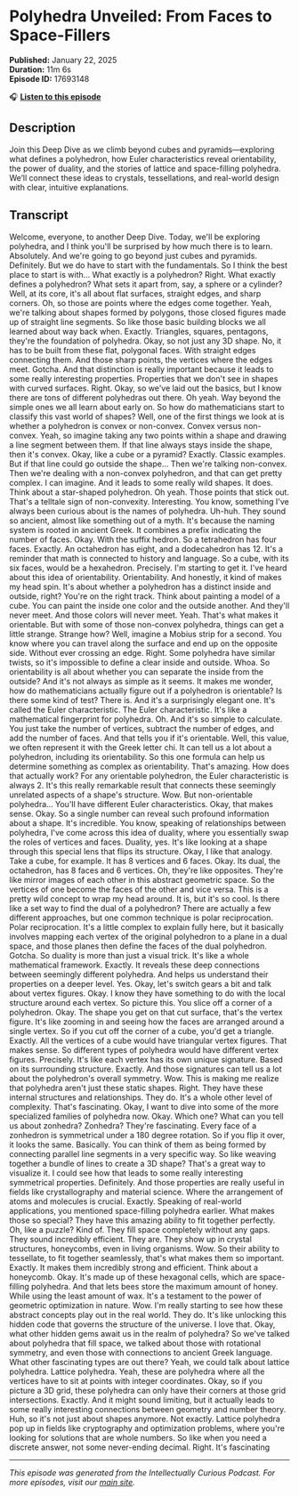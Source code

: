 # Polyhedra Unveiled: From Faces to Space-Fillers

**Published:** January 22, 2025  
**Duration:** 11m 6s  
**Episode ID:** 17693148

🎧 **[Listen to this episode](https://intellectuallycurious.buzzsprout.com/2529712/episodes/17693148-polyhedra-unveiled-from-faces-to-space-fillers)**

## Description

Join this Deep Dive as we climb beyond cubes and pyramids—exploring what defines a polyhedron, how Euler characteristics reveal orientability, the power of duality, and the stories of lattice and space-filling polyhedra. We’ll connect these ideas to crystals, tessellations, and real-world design with clear, intuitive explanations.

## Transcript

Welcome, everyone, to another Deep Dive. Today, we'll be exploring polyhedra, and I think you'll be surprised by how much there is to learn. Absolutely. And we're going to go beyond just cubes and pyramids. Definitely. But we do have to start with the fundamentals. So I think the best place to start is with... What exactly is a polyhedron? Right. What exactly defines a polyhedron? What sets it apart from, say, a sphere or a cylinder? Well, at its core, it's all about flat surfaces, straight edges, and sharp corners. Oh, so those are points where the edges come together. Yeah, we're talking about shapes formed by polygons, those closed figures made up of straight line segments. So like those basic building blocks we all learned about way back when. Exactly. Triangles, squares, pentagons, they're the foundation of polyhedra. Okay, so not just any 3D shape. No, it has to be built from these flat, polygonal faces. With straight edges connecting them. And those sharp points, the vertices where the edges meet. Gotcha. And that distinction is really important because it leads to some really interesting properties. Properties that we don't see in shapes with curved surfaces. Right. Okay, so we've laid out the basics, but I know there are tons of different polyhedras out there. Oh yeah. Way beyond the simple ones we all learn about early on. So how do mathematicians start to classify this vast world of shapes? Well, one of the first things we look at is whether a polyhedron is convex or non-convex. Convex versus non-convex. Yeah, so imagine taking any two points within a shape and drawing a line segment between them. If that line always stays inside the shape, then it's convex. Okay, like a cube or a pyramid? Exactly. Classic examples. But if that line could go outside the shape... Then we're talking non-convex. Then we're dealing with a non-convex polyhedron, and that can get pretty complex. I can imagine. And it leads to some really wild shapes. It does. Think about a star-shaped polyhedron. Oh yeah. Those points that stick out. That's a telltale sign of non-convexity. Interesting. You know, something I've always been curious about is the names of polyhedra. Uh-huh. They sound so ancient, almost like something out of a myth. It's because the naming system is rooted in ancient Greek. It combines a prefix indicating the number of faces. Okay. With the suffix hedron. So a tetrahedron has four faces. Exactly. An octahedron has eight, and a dodecahedron has 12. It's a reminder that math is connected to history and language. So a cube, with its six faces, would be a hexahedron. Precisely. I'm starting to get it. I've heard about this idea of orientability. Orientability. And honestly, it kind of makes my head spin. It's about whether a polyhedron has a distinct inside and outside, right? You're on the right track. Think about painting a model of a cube. You can paint the inside one color and the outside another. And they'll never meet. And those colors will never meet. Yeah. That's what makes it orientable. But with some of those non-convex polyhedra, things can get a little strange. Strange how? Well, imagine a Mobius strip for a second. You know where you can travel along the surface and end up on the opposite side. Without ever crossing an edge. Right. Some polyhedra have similar twists, so it's impossible to define a clear inside and outside. Whoa. So orientability is all about whether you can separate the inside from the outside? And it's not always as simple as it seems. It makes me wonder, how do mathematicians actually figure out if a polyhedron is orientable? Is there some kind of test? There is. And it's a surprisingly elegant one. It's called the Euler characteristic. The Euler characteristic. It's like a mathematical fingerprint for polyhedra. Oh. And it's so simple to calculate. You just take the number of vertices, subtract the number of edges, and add the number of faces. And that tells you if it's orientable. Well, this value, we often represent it with the Greek letter chi. It can tell us a lot about a polyhedron, including its orientability. So this one formula can help us determine something as complex as orientability. That's amazing. How does that actually work? For any orientable polyhedron, the Euler characteristic is always 2. It's this really remarkable result that connects these seemingly unrelated aspects of a shape's structure. Wow. But non-orientable polyhedra... You'll have different Euler characteristics. Okay, that makes sense. Okay. So a single number can reveal such profound information about a shape. It's incredible. You know, speaking of relationships between polyhedra, I've come across this idea of duality, where you essentially swap the roles of vertices and faces. Duality, yes. It's like looking at a shape through this special lens that flips its structure. Okay, I like that analogy. Take a cube, for example. It has 8 vertices and 6 faces. Okay. Its dual, the octahedron, has 8 faces and 6 vertices. Oh, they're like opposites. They're like mirror images of each other in this abstract geometric space. So the vertices of one become the faces of the other and vice versa. This is a pretty wild concept to wrap my head around. It is, but it's so cool. Is there like a set way to find the dual of a polyhedron? There are actually a few different approaches, but one common technique is polar reciprocation. Polar reciprocation. It's a little complex to explain fully here, but it basically involves mapping each vertex of the original polyhedron to a plane in a dual space, and those planes then define the faces of the dual polyhedron. Gotcha. So duality is more than just a visual trick. It's like a whole mathematical framework. Exactly. It reveals these deep connections between seemingly different polyhedra. And helps us understand their properties on a deeper level. Yes. Okay, let's switch gears a bit and talk about vertex figures. Okay. I know they have something to do with the local structure around each vertex. So picture this. You slice off a corner of a polyhedron. Okay. The shape you get on that cut surface, that's the vertex figure. It's like zooming in and seeing how the faces are arranged around a single vertex. So if you cut off the corner of a cube, you'd get a triangle. Exactly. All the vertices of a cube would have triangular vertex figures. That makes sense. So different types of polyhedra would have different vertex figures. Precisely. It's like each vertex has its own unique signature. Based on its surrounding structure. Exactly. And those signatures can tell us a lot about the polyhedron's overall symmetry. Wow. This is making me realize that polyhedra aren't just these static shapes. Right. They have these internal structures and relationships. They do. It's a whole other level of complexity. That's fascinating. Okay, I want to dive into some of the more specialized families of polyhedra now. Okay. Which one? What can you tell us about zonhedra? Zonhedra? They're fascinating. Every face of a zonhedron is symmetrical under a 180 degree rotation. So if you flip it over, it looks the same. Basically. You can think of them as being formed by connecting parallel line segments in a very specific way. So like weaving together a bundle of lines to create a 3D shape? That's a great way to visualize it. I could see how that leads to some really interesting symmetrical properties. Definitely. And those properties are really useful in fields like crystallography and material science. Where the arrangement of atoms and molecules is crucial. Exactly. Speaking of real-world applications, you mentioned space-filling polyhedra earlier. What makes those so special? They have this amazing ability to fit together perfectly. Oh, like a puzzle? Kind of. They fill space completely without any gaps. They sound incredibly efficient. They are. They show up in crystal structures, honeycombs, even in living organisms. Wow. So their ability to tessellate, to fit together seamlessly, that's what makes them so important. Exactly. It makes them incredibly strong and efficient. Think about a honeycomb. Okay. It's made up of these hexagonal cells, which are space-filling polyhedra. And that lets bees store the maximum amount of honey. While using the least amount of wax. It's a testament to the power of geometric optimization in nature. Wow. I'm really starting to see how these abstract concepts play out in the real world. They do. It's like unlocking this hidden code that governs the structure of the universe. I love that. Okay, what other hidden gems await us in the realm of polyhedra? So we've talked about polyhedra that fill space, we talked about those with rotational symmetry, and even those with connections to ancient Greek language. What other fascinating types are out there? Yeah, we could talk about lattice polyhedra. Lattice polyhedra. Yeah, these are polyhedra where all the vertices have to sit at points with integer coordinates. Okay, so if you picture a 3D grid, these polyhedra can only have their corners at those grid intersections. Exactly. And it might sound limiting, but it actually leads to some really interesting connections between geometry and number theory. Huh, so it's not just about shapes anymore. Not exactly. Lattice polyhedra pop up in fields like cryptography and optimization problems, where you're looking for solutions that are whole numbers. So like when you need a discrete answer, not some never-ending decimal. Right. It's fascinating

---
*This episode was generated from the Intellectually Curious Podcast. For more episodes, visit our [main site](https://intellectuallycurious.buzzsprout.com).*
